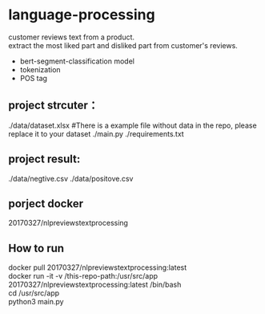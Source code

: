 # language-processing
customer reviews text from a product.  
extract the most liked part and disliked part from customer's reviews.    

- bert-segment-classification model  
- tokenization  
- POS tag  

## project strcuter：  
./data/dataset.xlsx  #There is a example file without data in the repo, please replace it to your dataset
./main.py 
./requirements.txt   

## project result:  
./data/negtive.csv
./data/positove.csv  

## porject docker  
20170327/nlpreviewstextprocessing  

## How to run  
docker pull 20170327/nlpreviewstextprocessing:latest  
docker run -it -v /this-repo-path:/usr/src/app 20170327/nlpreviewstextprocessing:latest /bin/bash  
cd /usr/src/app  
python3 main.py  